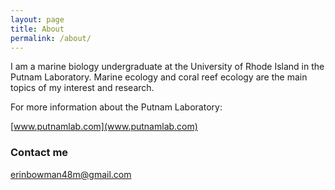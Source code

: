 ```yaml
---
layout: page
title: About
permalink: /about/
---
```


I am a marine biology undergraduate at the University of Rhode Island in the Putnam Laboratory. Marine ecology and coral reef ecology are the main topics of my interest and research.

For more information about the Putnam Laboratory:

[www.putnamlab.com](www.putnamlab.com)

### Contact me

[erinbowman48m@gmail.com](mailto:erinbowman48@gmail.com)
